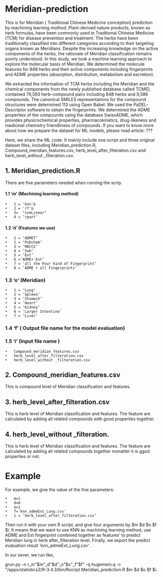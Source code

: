 # Meridian-prediction

This is for Meridian ( Traditional Chinese Medicine conception) prediction by machining learning mothod.
Plant-derived nature products, known as herb formulas, have been commonly used in Traditional Chinese Medicine (TCM) for disease prevention and treatment. The herbs have been traditionally classified into different categories according to their targeting organs known as Meridians. Despite the increasing knowledge on the active components of the herbs, the rationale of Meridian classification remains poorly understood. In this study, we took a machine learning approach to explore the molecular basis of Meridian. We determined the molecule features for 848 herbs and their active components including fingerprints and ADME properties (absorption, distribution, metabolism and excretion).

We extracted the information of TCM herbs including the Meridian and the chemical components from the newly published database called TCMID, contained 79,593 herb-compound pairs including 848 herbs and 9,586 compounds. The canonical SMILES representations for the compound structures were determined 113 using Open Babel. We used the PaDEL-Descriptor software to obtain the fingerprints. We determined the ADME properties of the compounds using the database SwissADME, which provides physicochemical properties, pharmacokinetics, drug-likeness and medicinal chemistry friendliness of compounds. If you want to know more about how we prepare the dataset for ML models, please read article: ??? 

Here, we share the ML code. It mainly include one script and three original dataset files, including Meridian_prediction.R, Compound_meridian_features.csv, herb_level_after_filteration.csv and herb_level_without _filteration.csv.

## 1.	Meridian_prediction.R 

There are five parameters needed when running the scrip. 

#### 1.1 ‘m’ (Machining learning method)

    •	1 = 'knn'&
    •	2 = 'rf'&
    •	3=  "svmLinear"
    •	4 = ‘rpart’
    
#### 1.2 ‘d’ (Features we use)

    •	1 = ‘ADMET’
    •	2 = ‘Pubchem’
    •	3 = ‘MACCS’
    •	4 = ‘Sub’
    •	5 = ‘Ext’
    •	6 =’ADME+ Ext’
    •	7 = ‘all the Four kind of Fingerprint’
    •	8 = ’ADME + all Fingerprints’
    
### 1.3	‘o’ (Meridian)

    •	1 = ‘Lung’
    •	2 = ‘Spleen’
    •	3 = ‘Stomach’
    •	4 = ‘Heart’
    •	5 = ‘Kidney’
    •	6 = ‘Larger Intestine’ 
    •	7 = ‘Liver’
    
### 1.4	‘f’ ( Output file name for the model evaluation)

### 1.5	‘i’ (Input file name )

    •	Compound_meridian_features.csv
    •	herb_level_after_filteration.csv
    •	herb_level_without _filteration.csv

## 2.	Compound_meridian_features.csv

This is compound level of Meridian classification and features.

## 3.	herb_level_after_filteration.csv

This is herb level of Meridian classification and features. The feature are calculated by adding all related compounds with good properties together.

## 4.	herb_level_without _filteration.

This is herb level of Meridian classification and features. The feature are calculated by adding all related compounds together nomatter it is ggod properties or not.

# Example

For example, we give the value of the five parameters:

    •	m=1
    •	d=6
    •	o=1
    •	f='knn_admeExt_Lung.csv'
    •	i = ‘herb_level_after_filteration.csv’
    
Then run it with your own R script, and give four arguments by $m $d $o $f $i. It means that we want to use KNN as machining learning method, use ADME and  Ext fingerprint combined together as features’ to  predict Meridian lung in herb after_filteration level. Finally, we export the predict evaluation result 'knn_admeExt_Lung.csv'.

In our sever, we run like, 

grun.py -n r_m"$m"_d"$d"_o"$o"_f"$f" -q hugemem.q -c "/apps/statistics2/R-3.4.3/bin/Rscript  Meridian_prediction.R $m $d $o $f $i.

